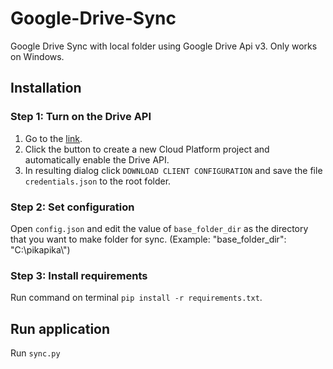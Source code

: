 # Google-Drive-Sync
Google Drive Sync with local folder using Google Drive Api v3. 
Only works on Windows.

## Installation
### Step 1: Turn on the Drive API
1. Go to the [link](https://developers.google.com/drive/api/v3/quickstart/python#step_1_turn_on_the). <br>
2. Click the button to create a new Cloud Platform project and automatically enable the Drive API. <br>
3. In resulting dialog click `DOWNLOAD CLIENT CONFIGURATION` and save the file `credentials.json` to the root folder. <br>

### Step 2: Set configuration
Open `config.json` and edit the value of `base_folder_dir` as the directory that you want to make folder for sync. (Example: "base_folder_dir": "C:\\pikapika\\")<br>
### Step 3: Install requirements
Run command on terminal `pip install -r requirements.txt`.

## Run application
Run `sync.py`
